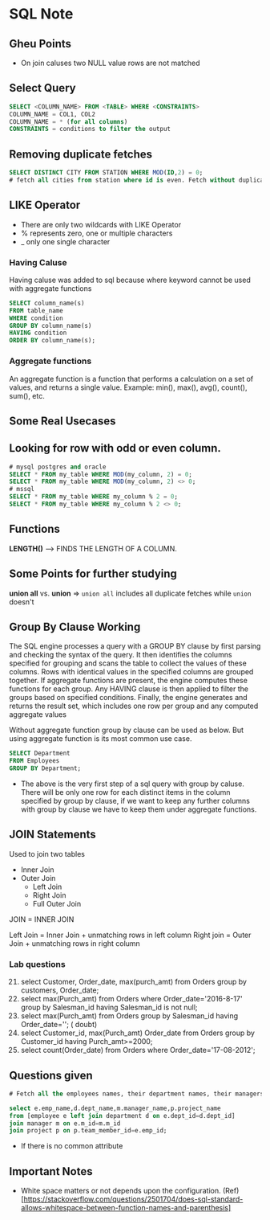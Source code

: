 # SQL Note

## Gheu Points
- On join caluses two NULL value rows are not matched

## Select Query
```sql
SELECT <COLUMN_NAME> FROM <TABLE> WHERE <CONSTRAINTS>
COLUMN_NAME = COL1, COL2
COLUMN_NAME = * (for all columns)
CONSTRAINTS = conditions to filter the output
```

## Removing duplicate fetches
```sql
SELECT DISTINCT CITY FROM STATION WHERE MOD(ID,2) = 0;
# fetch all cities from station where id is even. Fetch without duplicates.
```
## LIKE Operator
- There are only two wildcards with LIKE Operator
- % represents zero, one or multiple characters
- _ only one single character

### Having Caluse
Having caluse was added to sql because where keyword cannot be used with aggregate functions
```sql
SELECT column_name(s)
FROM table_name
WHERE condition
GROUP BY column_name(s)
HAVING condition
ORDER BY column_name(s);
```

### Aggregate functions
An aggregate function is a function that performs a calculation on a set of values, and returns a single value.
Example: min(), max(), avg(), count(), sum(), etc.

## Some Real Usecases



## Looking for row with odd or even column.
```sql
# mysql postgres and oracle
SELECT * FROM my_table WHERE MOD(my_column, 2) = 0;
SELECT * FROM my_table WHERE MOD(my_column, 2) <> 0;
# mssql
SELECT * FROM my_table WHERE my_column % 2 = 0;
SELECT * FROM my_table WHERE my_column % 2 <> 0;
```



## Functions
**LENGTH()** --> FINDS THE LENGTH OF A COLUMN.


## Some Points for further studying
**union all** vs. **union** => `union all` includes all duplicate fetches while `union` doesn't

## 

## Group By Clause Working
The SQL engine processes a query with a GROUP BY clause by first parsing and checking the syntax of the query. It then identifies the columns specified for grouping and scans the table to collect the values of these columns. Rows with identical values in the specified columns are grouped together. If aggregate functions are present, the engine computes these functions for each group. Any HAVING clause is then applied to filter the groups based on specified conditions. Finally, the engine generates and returns the result set, which includes one row per group and any computed aggregate values

Without aggregate function group by clause can be used as below. But using aggregate function is its most common use case.

```sql
SELECT Department
FROM Employees
GROUP BY Department;
```
- The above is the very first step of a sql query with group by caluse. There will be only one row for each distinct items in the column specified by group by clause, if we want to keep any further columns with group by clause we have to keep them under aggregate functions. 

## JOIN Statements
Used to join two tables
- Inner Join
- Outer Join
  - Left Join
  - Right Join
  - Full Outer Join

JOIN = INNER JOIN

Left Join = Inner Join + unmatching rows in left column
Right join = Outer Join + unmatching rows in right column



### Lab questions

21. select Customer, Order_date, max(purch_amt) from Orders group by customers, Order_date;
22. select max(Purch_amt) from Orders where  Order_date='2016-8-17' group by Salesman_id having Salesman_id is not null;
22. select max(Purch_amt) from Orders group by Salesman_id having Order_date=''; ( doubt) 
23. select  Customer_id, max(Purch_amt) Order_date from Orders group by Customer_id having Purch_amt>=2000;
24. select count(Order_date) from Orders where Order_date='17-08-2012';


## Questions given

```sql
# Fetch all the employees names, their department names, their managers named and the project they worked on.
```

```sql
select e.emp_name,d.dept_name,m.manager_name,p.project_name
from [employee e left join department d on e.dept_id=d.dept_id]
join manager m on e.m_id=m.m_id
join project p on p.team_member_id=e.emp_id;
```

- If there is no common attribute

## Important Notes
- White space matters or not depends upon the configuration. (Ref)[https://stackoverflow.com/questions/2501704/does-sql-standard-allows-whitespace-between-function-names-and-parenthesis]
